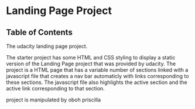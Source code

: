 # Landing Page Project

## Table of Contents

The udacity landing page project.

The starter project has some HTML and CSS styling to display a static version of the Landing Page project that was provided by udacity. The project is a HTML page that has a variable number of sections linked with a javascript file that creates a nav bar automaticly with links corresponding to these sections.
The javascript file also highlights the active section and the active link corresponding to that section.

project is manipulated by oboh priscilla

